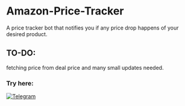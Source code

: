 # Amazon-Price-Tracker
A price tracker bot that notifies you if any price drop happens of your desired product.
## TO-DO:
fetching price from deal price and many small updates needed.
### Try here:
[![Telegram](https://upload.wikimedia.org/wikipedia/commons/thumb/8/82/Telegram_logo.svg/50px-Telegram_logo.svg.png)](https://t.me/Amazon_price_trackerbot)
